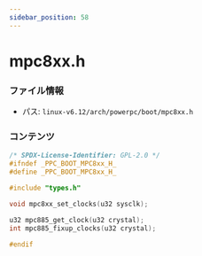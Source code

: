 ```yaml
---
sidebar_position: 58
---
```

# mpc8xx.h

### ファイル情報

- パス: `linux-v6.12/arch/powerpc/boot/mpc8xx.h`

### コンテンツ

```h
/* SPDX-License-Identifier: GPL-2.0 */
#ifndef _PPC_BOOT_MPC8xx_H_
#define _PPC_BOOT_MPC8xx_H_

#include "types.h"

void mpc8xx_set_clocks(u32 sysclk);

u32 mpc885_get_clock(u32 crystal);
int mpc885_fixup_clocks(u32 crystal);

#endif

```
